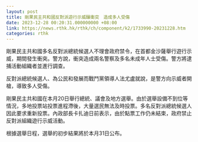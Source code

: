 ```yaml
---
layout: post
title: 剛果民主共和國反對派遊行示威釀衝突　造成多人受傷
date: 2023-12-28 00:20:31.000000000 +08:00
link: https://news.rthk.hk/rthk/ch/component/k2/1733990-20231228.htm
categories: rthk
---
```


剛果民主共和國多名反對派總統候選人不理會政府禁令，在首都金沙薩舉行遊行示威，期間發生衝突。警方說，衝突造成兩名警察及多名未成年人士受傷。警方將逮捕活動組織者並進行調查。

反對派總統候選人、為公民和發展而戰鬥黨領導人法尤盧就說，是警方向示威者開槍，導致多人受傷。

剛果民主共和國在本月20日舉行總統、議會及地方選舉。由於選舉設備不到位等情況，多地投票站投票進程滯後，大量選民無法及時投票。多名反對派總統候選人因此要求重新投票。內政部長卡扎迪日前表示，由於點票工作仍未結束，政府禁止反對派組織遊行示威活動。

根據選舉日程，選舉的初步結果將於本月31日公布。
